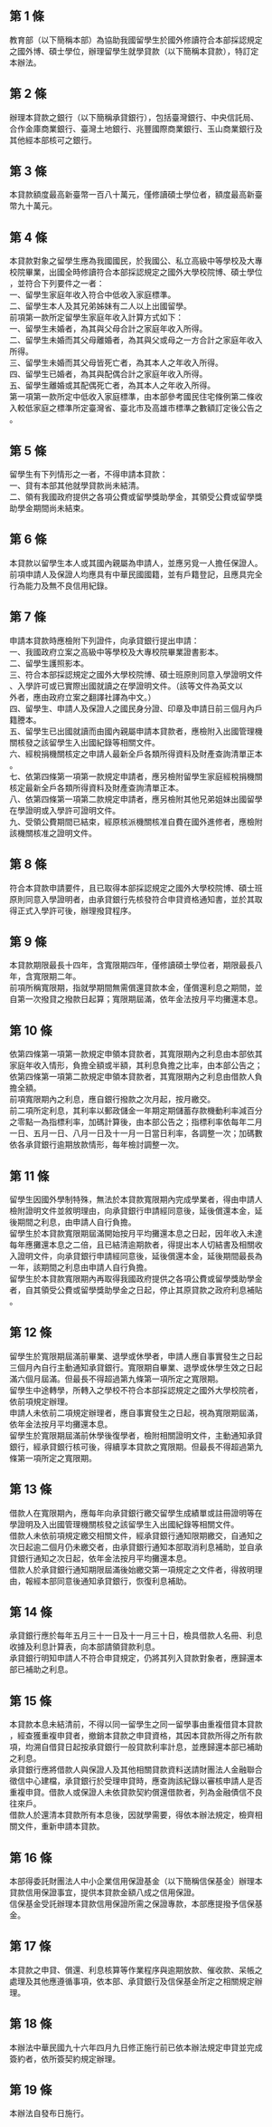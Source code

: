 第 1 條
-------
教育部（以下簡稱本部）為協助我國留學生於國外修讀符合本部採認規定  
之國外博、碩士學位，辦理留學生就學貸款（以下簡稱本貸款），特訂定  
本辦法。

第 2 條
-------
辦理本貸款之銀行（以下簡稱承貸銀行），包括臺灣銀行、中央信託局、  
合作金庫商業銀行、臺灣土地銀行、兆豐國際商業銀行、玉山商業銀行及  
其他經本部核可之銀行。

第 3 條
-------
本貸款額度最高新臺幣一百八十萬元，僅修讀碩士學位者，額度最高新臺  
幣九十萬元。

第 4 條
-------
本貸款對象之留學生應為我國國民，於我國公、私立高級中等學校及大專  
校院畢業，出國全時修讀符合本部採認規定之國外大學校院博、碩士學位  
，並符合下列要件之一者：  
一、留學生家庭年收入符合中低收入家庭標準。  
二、留學生本人及其兄弟姊妹有二人以上出國留學。  
前項第一款所定留學生家庭年收入計算方式如下：  
一、留學生未婚者，為其與父母合計之家庭年收入所得。  
二、留學生未婚而其父母離婚者，為其與父或母之一方合計之家庭年收入  
    所得。  
三、留學生未婚而其父母皆死亡者，為其本人之年收入所得。  
四、留學生已婚者，為其與配偶合計之家庭年收入所得。  
五、留學生離婚或其配偶死亡者，為其本人之年收入所得。  
第一項第一款所定中低收入家庭標準，由本部參考國民住宅條例第二條收  
入較低家庭之標準所定臺灣省、臺北市及高雄市標準之數額訂定後公告之  
。

第 5 條
-------
留學生有下列情形之一者，不得申請本貸款：  
一、貸有本部其他就學貸款尚未結清。  
二、領有我國政府提供之各項公費或留學獎助學金，其領受公費或留學獎  
    助學金期間尚未結束。

第 6 條
-------
本貸款以留學生本人或其國內親屬為申請人，並應另覓一人擔任保證人。  
前項申請人及保證人均應具有中華民國國籍，並有戶籍登記，且應具完全  
行為能力及無不良信用紀錄。

第 7 條
-------
申請本貸款時應檢附下列證件，向承貸銀行提出申請：  
一、我國政府立案之高級中等學校及大專校院畢業證書影本。  
二、留學生護照影本。  
三、符合本部採認規定之國外大學校院博、碩士班原則同意入學證明文件  
    、入學許可或已實際出國就讀之在學證明文件。（該等文件為英文以  
    外者，應由政府立案之翻譯社譯為中文。）  
四、留學生、申請人及保證人之國民身分證、印章及申請日前三個月內戶  
    籍謄本。  
五、留學生已出國就讀而由國內親屬申請本貸款者，應檢附入出國管理機  
    關核發之該留學生入出國紀錄等相關文件。  
六、經稅捐機關核定之申請人最新全戶各類所得資料及財產查詢清單正本  
    。  
七、依第四條第一項第一款規定申請者，應另檢附留學生家庭經稅捐機關  
    核定最新全戶各類所得資料及財產查詢清單正本。  
八、依第四條第一項第二款規定申請者，應另檢附其他兄弟姐妹出國留學  
    在學證明或入學許可證明文件。  
九、受領公費期間已結束，經原核派機關核准自費在國外進修者，應檢附  
    該機關核准之證明文件。

第 8 條
-------
符合本貸款申請要件，且已取得本部採認規定之國外大學校院博、碩士班  
原則同意入學證明者，由承貸銀行先核發符合申貸資格通知書，並於其取  
得正式入學許可後，辦理撥貸程序。

第 9 條
-------
本貸款期限最長十四年，含寬限期四年，僅修讀碩士學位者，期限最長八  
年，含寬限期二年。  
前項所稱寬限期，指就學期間無需償還貸款本金，僅償還利息之期間，並  
自第一次撥貸之撥款日起算；寬限期屆滿，依年金法按月平均攤還本息。

第 10 條
--------
依第四條第一項第一款規定申領本貸款者，其寬限期內之利息由本部依其  
家庭年收入情形，負擔全額或半額，其利息負擔之比率，由本部公告之；  
依第四條第一項第二款規定申領本貸款者，其寬限期內之利息由借款人負  
擔全額。  
前項寬限期內之利息，應自銀行撥款之次月起，按月繳交。  
前二項所定利息，其利率以郵政儲金一年期定期儲蓄存款機動利率減百分  
之零點一為指標利率，加碼計算後，由本部公告之；指標利率依每年二月  
一日、五月一日、八月一日及十一月一日當日利率，各調整一次；加碼數  
依各承貸銀行逾期放款情形，每年檢討調整一次。

第 11 條
--------
留學生因國外學制特殊，無法於本貸款寬限期內完成學業者，得由申請人  
檢附證明文件並敘明理由，向承貸銀行申請經同意後，延後償還本金，延  
後期間之利息，由申請人自行負擔。  
留學生於本貸款寬限期屆滿開始按月平均攤還本息之日起，因年收入未達  
每年應攤還本息之二倍，且已結清逾期款者，得提出本人切結書及相關收  
入證明文件，向承貸銀行申請經同意後，延後償還本金，延後期間最長為  
一年，該期間之利息由申請人自行負擔。  
留學生於本貸款寬限期內再取得我國政府提供之各項公費或留學獎助學金  
者，自其領受公費或留學獎助學金之日起，停止其原貸款之政府利息補貼  
。

第 12 條
--------
留學生於寬限期屆滿前畢業、退學或休學者，申請人應自事實發生之日起  
三個月內自行主動通知承貸銀行。寬限期自畢業、退學或休學生效之日起  
滿六個月屆滿。但最長不得超過第九條第一項所定之寬限期。  
留學生中途轉學，所轉入之學校不符合本部採認規定之國外大學校院者，  
依前項規定辦理。  
申請人未依前二項規定辦理者，應自事實發生之日起，視為寬限期屆滿，  
依年金法按月平均攤還本息。  
留學生於寬限期屆滿前休學後復學者，檢附相關證明文件，主動通知承貸  
銀行，經承貸銀行核可後，得續享本貸款之寬限期。但最長不得超過第九  
條第一項所定之寬限期。

第 13 條
--------
借款人在寬限期內，應每年向承貸銀行繳交留學生成績單或註冊證明等在  
學證明及入出國管理機關核發之該留學生入出國紀錄等相關文件。  
借款人未依前項規定繳交相關文件，經承貸銀行通知限期繳交，自通知之  
次日起逾二個月仍未繳交者，由承貸銀行通知本部取消利息補助，並自承  
貸銀行通知之次日起，依年金法按月平均攤還本息。  
借款人於承貸銀行通知期限屆滿後始繳交第一項規定之文件者，得敘明理  
由，報經本部同意後通知承貸銀行，恢復利息補助。

第 14 條
--------
承貸銀行應於每年五月三十一日及十一月三十日，檢具借款人名冊、利息  
收據及利息計算表，向本部請領貸款利息。  
承貸銀行明知申請人不符合申貸規定，仍將其列入貸款對象者，應歸還本  
部已補助之利息。

第 15 條
--------
本貸款本息未結清前，不得以同一留學生之同一留學事由重複借貸本貸款  
，經查獲重複申貸者，撤銷本貸款之申貸資格，其因本貸款所得之所有款  
項，均溯自借貸日起按承貸銀行一般貸款利率計息，並應歸還本部已補助  
之利息。  
承貸銀行應將借款人與保證人及其他相關貸款資料送請財團法人金融聯合  
徵信中心建檔，承貸銀行於受理申貸時，應查詢該紀錄以審核申請人是否  
重複申貸。借款人或保證人未依貸款契約償還借款者，列為金融債信不良  
往來戶。  
借款人於還清本貸款所有本息後，因就學需要，得依本辦法規定，檢齊相  
關文件，重新申請本貸款。

第 16 條
--------
本部得委託財團法人中小企業信用保證基金（以下簡稱信保基金）辦理本  
貸款信用保證事宜，提供本貸款金額八成之信用保證。  
信保基金受託辦理本貸款信用保證所需之保證專款，本部應提撥予信保基  
金。

第 17 條
--------
本貸款之申貸、償還、利息核算等作業程序與逾期放款、催收款、呆帳之  
處理及其他應遵循事項，依本部、承貸銀行及信保基金所定之相關規定辦  
理。

第 18 條
--------
本辦法中華民國九十六年四月九日修正施行前已依本辦法規定申貸並完成  
簽約者，依所簽契約規定辦理。

第 19 條
--------
本辦法自發布日施行。

